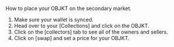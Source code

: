 How to place your OBJKT on the secondary market.

1. Make sure your wallet is synced.
2. Head over to your [Collections] and click on the OBJKT.
3. Click on the [collectors] tab to see all of the owners and sellers.
4. Click on [swap] and set a price for your OBJKT.